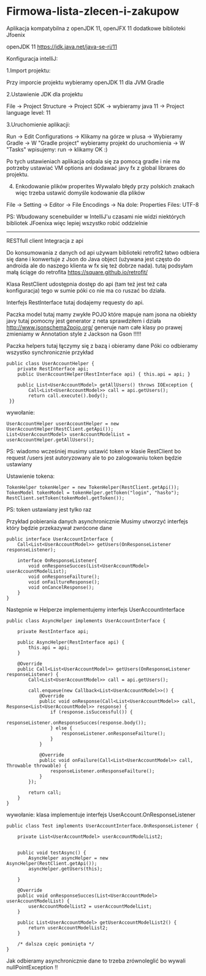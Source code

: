 # Firmowa-lista-zlecen-i-zakupow

Aplikacja kompatybilna z openJDK 11, openJFX 11
dodatkowe biblioteki Jfoenix

openJDK 11 https://jdk.java.net/java-se-ri/11

Konfiguracja intelliJ:

1.Import projektu:

Przy imporcie projektu wybieramy openJDK 11 dla JVM Gradle

2.Ustawienie JDK dla projektu

File -> Project Structure -> Project SDK -> wybieramy java 11
                          -> Project language level: 11

3.Uruchomienie aplikacji:

Run -> Edit Configurations -> Klikamy na górze w plusa -> Wybieramy Gradle -> W "Gradle project" wybieramy projekt do uruchomienia -> 
W "Tasks" wpisujemy: run -> klikamy OK :)

Po tych ustawieniach aplikacja odpala się za pomocą gradle i nie ma potrzeby ustawiać VM options ani dodawać javy fx z global librares do projektu.

4. Enkodowanie plików properites
Wywalało błędy przy polskich znakach więc trzeba ustawić domyśle kodowanie dla plików 

File -> Setting -> Editor -> File Encodings -> Na dole: Properties Files: UTF-8

PS: Wbudowany scenebuilder w IntelliJ'u czasami nie widzi niektórych bibliotek JFoenixa więc lepiej wszystko robić oddzielnie

******************************************************************************

RESTfull client
Integracja z api

Do konsumowania z danych od api używam biblioteki retrofit2 łatwo odbiera się dane i konwertuje z Json do Java object 
(używana jest często do androida ale do naszego klienta w fx się też dobrze nada). 
tutaj podsyłam małą ściąge do retrofita https://square.github.io/retrofit/

Klasa RestClient udostępnia dostęp do api (tam też jest też cała konfiguracja) tego w sumie póki co nie ma co ruszać bo działa.

Interfejs RestInterface tutaj dodajemy requesty do api.

Paczka model tutaj mamy zwykłe POJO które mapuje nam jsona na obiekty javy
tutaj pomocny jest generator z neta sprawdziłem i działa http://www.jsonschema2pojo.org/ generuje nam całe klasy
po prawej zmieniamy w Annotation style z Jackson na Gson !!!!!

Paczka helpers tutaj łączymy się z bazą i obieramy dane 
Póki co odbieramy wszystko synchronicznie 
przykład 

    public class UserAccountHelper {
        private RestInterface api;
        public UserAccountHelper(RestInterface api) { this.api = api; }
        
        public List<UserAccountModel> getAllUsers() throws IOException {
            Call<List<UserAccountModel>> call = api.getUsers();
            return call.execute().body();
     }}
    
wywołanie:

    UserAccountHelper userAccountHelper = new UserAccountHelper(RestClient.getApi());
    List<UserAccountModel> userAccountModelList = userAccountHelper.getAllUsers();
 
 PS: wiadomo wcześniej musimy ustawić token w klasie RestClient bo request /users jest autoryzowany
 ale to po zalogowaniu token będzie ustawiany
 
Ustawienie tokena:

    TokenHelper tokenHelper = new TokenHelper(RestClient.getApi());
    TokenModel tokenModel = tokenHelper.getToken("login", "hasło");
    RestClient.setToken(tokenModel.getToken());

PS: token ustawiany jest tylko raz

Przykład pobierania danych asynchronicznie
Musimy utworzyć interfejs który będzie przekazywał zwrócone dane 

    public interface UserAccountInterface {
        Call<List<UserAccountModel>> getUsers(OnResponseListener responseListener);
    
        interface OnResponseListener{
            void onResponseSucces(List<UserAccountModel> userAccountModelList);
            void onResponseFailture();
            void onFailtureResponse();
            void onCancelResponse();
        }
    }

Następnie w Helperze implementujemy interfejs UserAccountInterface

    public class AsyncHelper implements UserAccountInterface {
    
        private RestInterface api;
    
        public AsyncHelper(RestInterface api) {
            this.api = api;
        }
    
        @Override
        public Call<List<UserAccountModel>> getUsers(OnResponseListener responseListener) {
            Call<List<UserAccountModel>> call = api.getUsers();
    
            call.enqueue(new Callback<List<UserAccountModel>>() {
                @Override
                public void onResponse(Call<List<UserAccountModel>> call, Response<List<UserAccountModel>> response) {
                    if (response.isSuccessful()) {
                        responseListener.onResponseSucces(response.body());
                    } else {
                        responseListener.onResponseFailture();
                    }
                }
    
                @Override
                public void onFailure(Call<List<UserAccountModel>> call, Throwable throwable) {
                    responseListener.onResponseFailture();
                }
            });
    
            return call;
        }
    }

wywołanie:
klasa implementuje interfejs UserAccount.OnResponseListener

    public class Test implements UserAccountInterface.OnResponseListener {
    
        private List<UserAccountModel> userAccountModelList2;
    
    
        public void testAsync() {
            AsyncHelper asyncHelper = new AsyncHelper(RestClient.getApi());
            asyncHelper.getUsers(this);
    
        }
    
        @Override
        public void onResponseSucces(List<UserAccountModel> userAccountModelList) {
            userAccountModelList2 = userAccountModelList;
        }
    
        public List<UserAccountModel> getUserAccountModelList2() {
            return userAccountModelList2;
        }
        
        /* dalsza częśc pominięta */
    }
    
Jak odbieramy asynchronicznie dane to trzeba zrównoleglić bo wywali nullPointException !!


 
 
